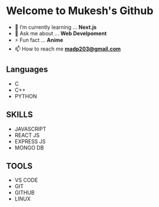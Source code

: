 # Welcome to Mukesh's Github


- 🌱 I’m currently learning ... **Next.js**
- 💬 Ask me about ... **Web Develpoment**
- ⚡ Fun fact ... **Anime**
- 📫 How to reach me **madp203@gmail.com**

## Languages
* C
* C++
* PYTHON
## SKILLS
* JAVASCRIPT
* REACT JS
* EXPRESS JS
* MONGO DB
 

    



## TOOLS
* VS CODE
* GIT
* GITHUB
* LINUX
